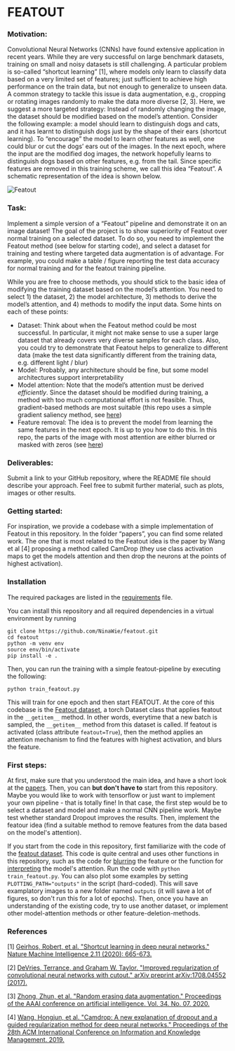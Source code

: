 # FEATOUT

### Motivation:

Convolutional Neural Networks (CNNs) have found extensive application in recent years. While they are very successful on large benchmark datasets, training on small and noisy datasets is still challenging. A particular problem is so-called “shortcut learning” [1], where models only learn to classify data based on a very limited set of features; just sufficient to achieve high performance on the train data, but not enough to generalize to unseen data. A common strategy to tackle this issue is data augmentation, e.g., cropping or rotating images randomly to make the data more diverse [2, 3]. Here, we suggest a more targeted strategy: Instead of randomly changing the image, the dataset should be modified based on the model’s attention. Consider the following example: a model should learn to distinguish dogs and cats, and it has learnt to distinguish dogs just by the shape of their ears (shortcut learning). To “encourage” the model to learn other features as well, one could blur or cut the dogs’ ears out of the images. In the next epoch, where the input are the modified dog images, the network hopefully learns to distinguish dogs based on other features, e.g. from the tail. Since specific features are removed in this training scheme, we call this idea “Featout”. A schematic representation of the idea is shown below.

![Featout](assets/featout.png)

### Task:
Implement a simple version of a “Featout” pipeline and demonstrate it on an image dataset! The goal of the project is to show superiority of Featout over normal training on a selected dataset. To do so, you need to implement the Featout method (see below for starting code), and select a dataset for training and testing where targeted data augmentation is of advantage. For example, you could make a table / figure reporting the test data accuracy for normal training and for the featout training pipeline.

While you are free to choose methods, you should stick to the basic idea of modifying the training dataset based on the model’s attention. You need to select 1) the dataset, 2) the model architecture, 3) methods to derive the model’s attention, and 4) methods to modify the input data. Some hints on each of these points:

* Dataset: Think about when the Featout method could be most successful. In particular, it might not make sense to use a super large dataset that already covers very diverse samples for each class. Also, you could try to demonstrate that Featout helps to generalize to different data (make the test data significantly different from the training data, e.g. different light / blur)
* Model: Probably, any architecture should be fine, but some model architectures support interpretability
* Model attention: Note that the model’s attention must be derived *efficiently*. Since the dataset should be modified during training, a method with too much computational effort is not feasible. Thus, gradient-based methods are most suitable (this repo uses a simple gradient saliency method, see [here](featout/interpret.py))
* Feature removal: The idea is to prevent the model from learning the same features in the next epoch. It is up to you how to do this. In this repo, the parts of the image with most attention are either blurred or masked with zeros (see [here](featout/utils/blur.py))


### Deliverables:
Submit a link to your GitHub repository, where the README file should describe your approach. Feel free to submit further material, such as plots, images or other results.

### Getting started: 
For inspiration, we provide a codebase with a simple implementation of Featout in this repository. In the folder “papers”, you can find some related work. The one that is most related to the Featout idea is the paper by Wang et al [4] proposing a method called CamDrop (they use class activation maps to get the models attention and then drop the neurons at the points of highest activation).

### Installation

The required packages are listed in the [requirements](requirements.txt) file.

You can install this repository and all required dependencies in a virtual environment by running
```
git clone https://github.com/NinaWie/featout.git
cd featout
python -m venv env
source env/bin/activate
pip install -e .
```

Then, you can run the training with a simple featout-pipeline by executing the following:
```
python train_featout.py
```
This will train for one epoch and then start FEATOUT. At the core of this codebase is the [Featout dataset](/featout/featout_dataset.py), a torch Dataset class that applies featout in the `__getitem__` method. In other words, everytime that a new batch is sampled, the  `__getitem__` method from this dataset is called. If featout is activated (class attribute `featout=True`), then the method applies an attention mechanism to find the features with highest activation, and blurs the feature.

### First steps:

At first, make sure that you understood the main idea, and have a short look at the [papers](papers). Then, you can **but don't have to** start from this repository. Maybe you would like to work with tensorflow or just want to implement your own pipeline - that is totally fine! In that case, the first step would be to select a dataset and model and make a normal CNN pipeline work. Maybe test whether standard Dropout improves the results. Then, implement the featour idea (find a suitable method to remove features from the data based on the model's attention).

If you start from the code in this repository, first familiarize with the code of the [featout dataset](/featout/featout_dataset.py). This code is quite central and uses other functions in this repository, such as the code for [blurring](featout/utils/blur.py) the feature or the function for [interpreting](featout/interpret.py) the model's attention. Run the code with `python train_featout.py`. You can also plot some examples by setting `PLOTTING_PATH="outputs"` in the script (hard-coded). This will save examplatory images to a new folder named `outputs` (it will save a lot of figures, so don't run this for a lot of epochs). Then, once you have an understanding of the existing code, try to use another dataset, or implement other model-attention methods or other feature-deletion-methods.

### References

[1] [Geirhos, Robert, et al. "Shortcut learning in deep neural networks." Nature Machine Intelligence 2.11 (2020): 665-673.](papers/geirhos_2020.pdf)

[2] [DeVries, Terrance, and Graham W. Taylor. "Improved regularization of convolutional neural networks with cutout." arXiv preprint arXiv:1708.04552 (2017).](papers/DeVries_2017.pdf)

[3] [Zhong, Zhun, et al. "Random erasing data augmentation." Proceedings of the AAAI conference on artificial intelligence. Vol. 34. No. 07. 2020.](papers/zhong_2017.pdf)

[4] [Wang, Hongjun, et al. "Camdrop: A new explanation of dropout and a guided regularization method for deep neural networks." Proceedings of the 28th ACM International Conference on Information and Knowledge Management. 2019.](papers/wang_2019.pdf)
